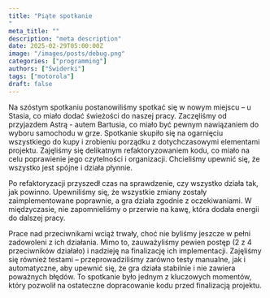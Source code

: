 ```yaml
---
title: "Piąte spotkanie
"
meta_title: ""
description: "meta description"
date: 2025-02-29T05:00:00Z
image: "/images/posts/debug.png"
categories: ["programming"]
authors: ["Świderki"]
tags: ["motorola"]
draft: false
---
```


Na szóstym spotkaniu postanowiliśmy spotkać się w nowym miejscu – u Stasia, co miało dodać świeżości do naszej pracy. Zaczęliśmy od przyjazdem Astrą - autem Bartusia, co miało być pewnym nawiązaniem do wyboru samochodu w grze. Spotkanie skupiło się na ogarnięciu wszystkiego do kupy i zrobieniu porządku z dotychczasowymi elementami projektu. Zajęliśmy się delikatnym refaktoryzowaniem kodu, co miało na celu poprawienie jego czytelności i organizacji. Chcieliśmy upewnić się, że wszystko jest spójne i działa płynnie.

Po refaktoryzacji przyszedł czas na sprawdzenie, czy wszystko działa tak, jak powinno. Upewniliśmy się, że wszystkie zmiany zostały zaimplementowane poprawnie, a gra działa zgodnie z oczekiwaniami. W międzyczasie, nie zapomnieliśmy o przerwie na kawę, która dodała energii do dalszej pracy.

Prace nad przeciwnikami wciąż trwały, choć nie byliśmy jeszcze w pełni zadowoleni z ich działania. Mimo to, zauważyliśmy pewien postęp (2 z 4 przeciwników działało) i nadzieję na finalizację ich implementacji. Zajęliśmy się również testami – przeprowadziliśmy zarówno testy manualne, jak i automatyczne, aby upewnić się, że gra działa stabilnie i nie zawiera poważnych błędów. To spotkanie było jednym z kluczowych momentów, który pozwolił na ostateczne dopracowanie kodu przed finalizacją projektu.
